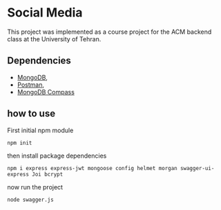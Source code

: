 ﻿# Social Media

This project was implemented as a course project for the ACM backend class at the University of Tehran.

## Dependencies
* [MongoDB](https://www.mongodb.com/),
* [Postman](https://www.postman.com/),
* [MongoDB Compass](https://github.com/mongodb-js/compass)

## how to use
First initial npm module
```
npm init
```
then install package dependencies
```
npm i express express-jwt mongoose config helmet morgan swagger-ui-express Joi bcrypt
```
now run the project
```
node swagger.js
```

